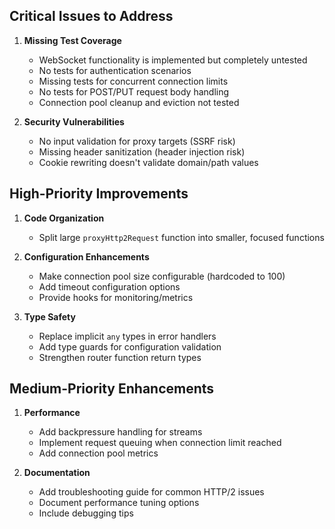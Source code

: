 
## Critical Issues to Address

1. **Missing Test Coverage**
   - WebSocket functionality is implemented but completely untested
   - No tests for authentication scenarios
   - Missing tests for concurrent connection limits
   - No tests for POST/PUT request body handling
   - Connection pool cleanup and eviction not tested

2. **Security Vulnerabilities**
   - No input validation for proxy targets (SSRF risk)
   - Missing header sanitization (header injection risk)
   - Cookie rewriting doesn't validate domain/path values

## High-Priority Improvements

1. **Code Organization**
   - Split large `proxyHttp2Request` function into smaller, focused functions

2. **Configuration Enhancements**
   - Make connection pool size configurable (hardcoded to 100)
   - Add timeout configuration options
   - Provide hooks for monitoring/metrics

3. **Type Safety**
   - Replace implicit `any` types in error handlers
   - Add type guards for configuration validation
   - Strengthen router function return types

## Medium-Priority Enhancements

1. **Performance**
   - Add backpressure handling for streams
   - Implement request queuing when connection limit reached
   - Add connection pool metrics

2. **Documentation**
   - Add troubleshooting guide for common HTTP/2 issues
   - Document performance tuning options
   - Include debugging tips
